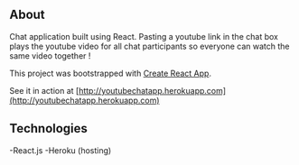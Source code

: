 ## About

Chat application built using React. Pasting a youtube link in the chat box plays the youtube video for all chat participants so everyone can watch the same video together !

This project was bootstrapped with [Create React App](https://github.com/facebookincubator/create-react-app).

See it in action at [http://youtubechatapp.herokuapp.com](http://youtubechatapp.herokuapp.com)

## Technologies
-React.js
-Heroku (hosting)
